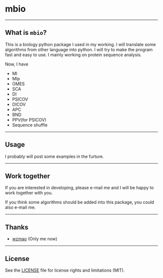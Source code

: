 # mbio

----
## What is **`mbio`**?
   This is a biology python package I used in my working. I will translate some algorithms from other language into python. I will try to make the program fast and easy to use. I mainly working on protein sequence analysis.

Now, I have

* MI
* MIp
* OMES
* SCA
* DI
* PSICOV
* DICOV
* APC
* BND
* PPV(for PSICOV)
* Sequence shuffle

----
## Usage

I probably will post some examples in the furture.

----
## Work together

If you are interested in developing, please e-mail me and I will be happy to work together with you.

If you think some algorithms should be added into this package, you could also e-mail me.

----
## Thanks
* [wzmao](https://github.com/wzmao) (Only me now)

----
## License

See the [LICENSE](LICENSE.rst) file for license rights and limitations (MIT).
